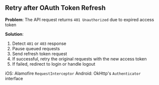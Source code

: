 ## Retry after OAuth Token Refresh
**Problem**:
The API request returns `401 Unauthorized` due to expired access token

**Solution**:
1. Detect `401` or `403` response
2. Pause queued requests
3. Send refresh token request
4. If successful, retry the original requests with the new access token
5. If failed, redirect to login or handle logout

iOS: Alamofire `RequestInterceptor`
Android: OkHttp's `Authenticator` interface